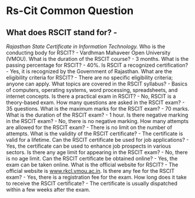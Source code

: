 # Rs-Cit Common Question 
## What does RSCIT stand for? -
*Rajasthan State Certificate in Information Technology.*
Who is the conducting body for RSCIT? - Vardhman Mahaveer Open University (VMOU).
What is the duration of the RSCIT course? - 3 months.
What is the passing percentage for RSCIT? - 40%.
Is RSCIT a recognized certification? - Yes, it is recognized by the Government of Rajasthan.
What are the eligibility criteria for RSCIT? - There are no specific eligibility criteria; anyone can apply.
What topics are covered in the RSCIT syllabus? - Basics of computers, operating systems, word processing, spreadsheets, and internet concepts.
Is there a practical exam in RSCIT? - No, RSCIT is a theory-based exam.
How many questions are asked in the RSCIT exam? - 35 questions.
What is the maximum marks for the RSCIT exam? - 70 marks.
What is the duration of the RSCIT exam? - 1 hour.
Is there negative marking in the RSCIT exam? - No, there is no negative marking.
How many attempts are allowed for the RSCIT exam? - There is no limit on the number of attempts.
What is the validity of the RSCIT certificate? - The certificate is valid for a lifetime.
Can the RSCIT certificate be used for job applications? - Yes, the certificate can be used to enhance job prospects in various sectors.
Is there any age limit for appearing in the RSCIT exam? - No, there is no age limit.
Can the RSCIT certificate be obtained online? - Yes, the exam can be taken online.
What is the official website for RSCIT? - The official website is www.rkcl.vmou.ac.in.
Is there any fee for the RSCIT exam? - Yes, there is a registration fee for the exam.
How long does it take to receive the RSCIT certificate? - The certificate is usually dispatched within a few weeks after the exam.
